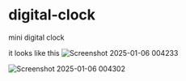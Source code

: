 # digital-clock
mini digital clock 

it looks like this
![Screenshot 2025-01-06 004233](https://github.com/user-attachments/assets/f10d0161-e46f-474f-8897-d40fb42e6569)

![Screenshot 2025-01-06 004302](https://github.com/user-attachments/assets/506684c9-ae86-43e0-91fe-90ead0cadd5b)

